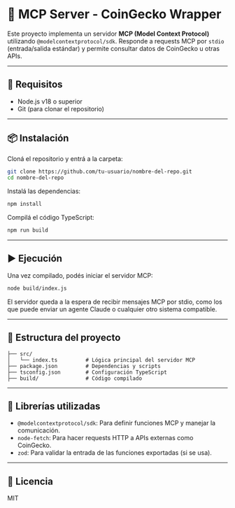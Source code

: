 # 🧠 MCP Server - CoinGecko Wrapper

Este proyecto implementa un servidor **MCP (Model Context Protocol)** utilizando `@modelcontextprotocol/sdk`. Responde a requests MCP por `stdio` (entrada/salida estándar) y permite consultar datos de CoinGecko u otras APIs.

---

## 🚀 Requisitos

- Node.js v18 o superior
- Git (para clonar el repositorio)

---

## 📦 Instalación

Cloná el repositorio y entrá a la carpeta:

```bash
git clone https://github.com/tu-usuario/nombre-del-repo.git
cd nombre-del-repo
```

Instalá las dependencias:

```bash
npm install
```

Compilá el código TypeScript:

```bash
npm run build
```

---

## ▶️ Ejecución

Una vez compilado, podés iniciar el servidor MCP:

```bash
node build/index.js
```

El servidor queda a la espera de recibir mensajes MCP por stdio, como los que puede enviar un agente Claude o cualquier otro sistema compatible.

---

## 📂 Estructura del proyecto

```
├── src/
│   └── index.ts         # Lógica principal del servidor MCP
├── package.json         # Dependencias y scripts
├── tsconfig.json        # Configuración TypeScript
├── build/               # Código compilado
```

---

## 🧱 Librerías utilizadas

- `@modelcontextprotocol/sdk`: Para definir funciones MCP y manejar la comunicación.
- `node-fetch`: Para hacer requests HTTP a APIs externas como CoinGecko.
- `zod`: Para validar la entrada de las funciones exportadas (si se usa).

---

## 📜 Licencia

MIT
